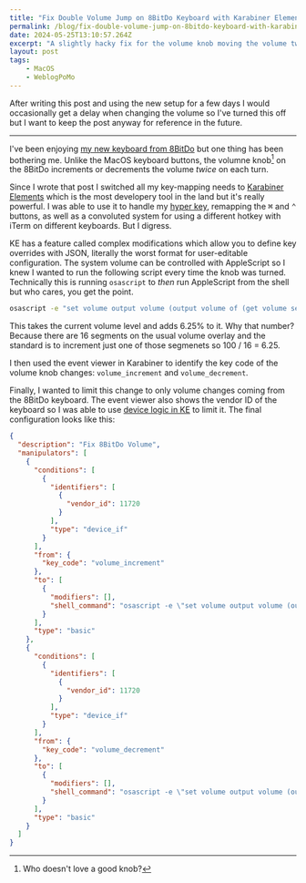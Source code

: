 ```yaml
---
title: "Fix Double Volume Jump on 8BitDo Keyboard with Karabiner Elements"
permalink: /blog/fix-double-volume-jump-on-8bitdo-keyboard-with-karabiner-elements/index.html
date: 2024-05-25T13:10:57.264Z
excerpt: "A slightly hacky fix for the volume knob moving the volume twice"
layout: post
tags:
    - MacOS
    - WeblogPoMo
---
```


After writing this post and using the new setup for a few days I would occasionally get a delay when changing the volume so I've turned this off but I want to keep the post anyway for reference in the future.

---

I've been enjoying [my new keyboard from 8BitDo](https://rknight.me/blog/using-the-8bitdo-keyboard-on-macos/) but one thing has been bothering me. Unlike the MacOS keyboard buttons, the volumne knob[^1] on the 8BitDo increments or decrements the volume _twice_ on each turn.

Since I wrote that post I switched all my key-mapping needs to [Karabiner Elements](https://karabiner-elements.pqrs.org/) which is the most developery tool in the land but it's really powerful. I was able to use it to handle my [hyper key](https://sebastiandedeyne.com/hyper-key/), remapping the <kbd>⌘</kbd> and <kbd>⌃</kbd> buttons, as well as a convoluted system for using a different hotkey with iTerm on different keyboards. But I digress.

KE has a feature called complex modifications which allow you to define key overrides with JSON, literally the worst format for user-editable configuration. The system volume can be controlled with AppleScript so I knew I wanted to run the following script every time the knob was turned. Technically this is running `osascript` to _then_ run AppleScript from the shell but who cares, you get the point.

```bash
osascript -e "set volume output volume (output volume of (get volume settings) + 6.25)
```

This takes the current volume level and adds 6.25% to it. Why that number? Because there are 16 segments on the usual volume overlay and the standard is to increment just one of those segmenets so 100 / 16 = 6.25.

I then used the event viewer in Karabiner to identify the key code of the volume knob changes: `volume_increment` and `volume_decrement`.

Finally, I wanted to limit this change to only volume changes coming from the 8BitDo keyboard. The event viewer also shows the vendor ID of the keyboard so I was able to use [device logic in KE](https://karabiner-elements.pqrs.org/docs/json/complex-modifications-manipulator-definition/conditions/device/) to limit it. The final configuration looks like this:

```json
{
  "description": "Fix 8BitDo Volume",
  "manipulators": [
    {
      "conditions": [
        {
          "identifiers": [
            {
              "vendor_id": 11720
            }
          ],
          "type": "device_if"
        }
      ],
      "from": {
        "key_code": "volume_increment"
      },
      "to": [
        {
          "modifiers": [],
          "shell_command": "osascript -e \"set volume output volume (output volume of (get volume settings) + 6.25)\""
        }
      ],
      "type": "basic"
    },
    {
      "conditions": [
        {
          "identifiers": [
            {
              "vendor_id": 11720
            }
          ],
          "type": "device_if"
        }
      ],
      "from": {
        "key_code": "volume_decrement"
      },
      "to": [
        {
          "modifiers": [],
          "shell_command": "osascript -e \"set volume output volume (output volume of (get volume settings) - 6.25)\""
        }
      ],
      "type": "basic"
    }
  ]
}
```

[^1]: Who doesn't love a good knob?